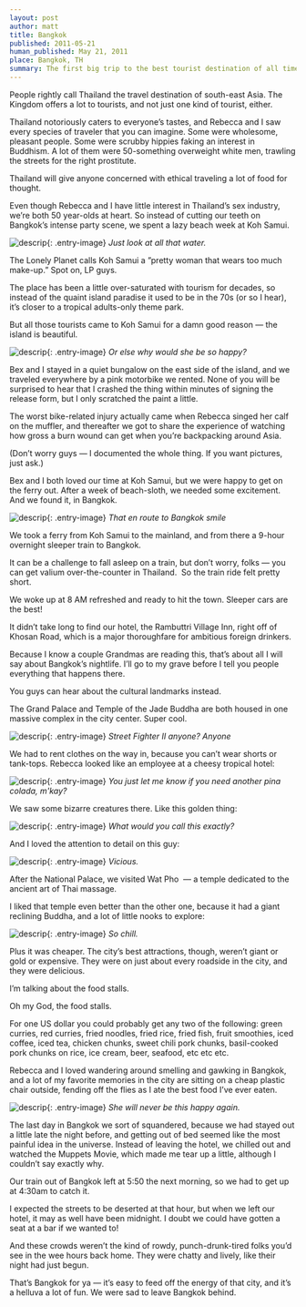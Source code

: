 ```yaml
---
layout: post
author: matt
title: Bangkok
published: 2011-05-21
human_published: May 21, 2011
place: Bangkok, TH
summary: The first big trip to the best tourist destination of all time
---
```


People rightly call Thailand the travel destination of south-east Asia. The Kingdom offers a lot to tourists, and not just one kind of tourist, either.

Thailand notoriously caters to everyone’s tastes, and Rebecca and I saw every species of traveler that you can imagine. Some were wholesome, pleasant people. Some were scrubby hippies faking an interest in Buddhism. A lot of them were 50-something overweight white men, trawling the streets for the right prostitute.

Thailand will give anyone concerned with ethical traveling a lot of food for thought.

Even though Rebecca and I have little interest in Thailand’s sex industry, we’re both 50 year-olds at heart. So instead of cutting our teeth on Bangkok’s intense party scene, we spent a lazy beach week at Koh Samui.

![descrip](/images/travel-pics/Bangkok-Koh-Samui/ThailandOne-pic1.jpg){: .entry-image}
_Just look at all that water._

The Lonely Planet calls Koh Samui a ”pretty woman that wears too much make-up.” Spot on, LP guys.

The place has been a little over-saturated with tourism for decades, so instead of the quaint island paradise it used to be in the 70s (or so I hear), it’s closer to a tropical adults-only theme park.

But all those tourists came to Koh Samui for a damn good reason — the island is beautiful.

![descrip](/images/travel-pics/Bangkok-Koh-Samui/ThailandOne-pic2.jpg){: .entry-image}
_Or else why would she be so happy?_

Bex and I stayed in a quiet bungalow on the east side of the island, and we traveled everywhere by a pink motorbike we rented.
None of you will be surprised to hear that I crashed the thing within minutes of signing the release form, but I only scratched the paint a little.

The worst bike-related injury actually came when Rebecca singed her calf on the muffler, and thereafter we got to share the experience of watching how gross a burn wound can get when you’re backpacking around Asia.

(Don’t worry guys — I documented the whole thing. If you want pictures, just ask.)

Bex and I both loved our time at Koh Samui, but we were happy to get on the ferry out. After a week of beach-sloth, we needed some excitement. And we found it, in Bangkok.

![descrip](/images/travel-pics/Bangkok-Koh-Samui/ThailandOne-pic3.jpg){: .entry-image}
_That en route to Bangkok smile_

We took a ferry from Koh Samui to the mainland, and from there a 9-hour overnight sleeper train to Bangkok.

It can be a challenge to fall asleep on a train, but don’t worry, folks — you can get valium over-the-counter in Thailand.  So the train ride felt pretty short.

We woke up at 8 AM refreshed and ready to hit the town. Sleeper cars are the best!

It didn’t take long to find our hotel, the Rambuttri Village Inn, right off of Khosan Road, which is a major thoroughfare for ambitious foreign drinkers.

Because I know a couple Grandmas are reading this, that’s about all I will say about Bangkok’s nightlife. I’ll go to my grave before I tell you people everything that happens there.

You guys can hear about the cultural landmarks instead.

The Grand Palace and Temple of the Jade Buddha are both housed in one massive complex in the city center. Super cool.

![descrip](/images/travel-pics/Bangkok-Koh-Samui/ThailandOne-pic4.jpg){: .entry-image}
_Street Fighter II anyone? Anyone_

We had to rent clothes on the way in, because you can’t wear shorts or tank-tops. Rebecca looked like an employee at a cheesy tropical hotel:

![descrip](/images/travel-pics/Bangkok-Koh-Samui/ThailandOne-pic5.jpg){: .entry-image}
_You just let me know if you need another pina colada, m'kay?_

We saw some bizarre creatures there. Like this golden thing:

![descrip](/images/travel-pics/Bangkok-Koh-Samui/ThailandOne-pic6.jpg){: .entry-image}
_What would you call this exactly?_

And I loved the attention to detail on this guy:

![descrip](/images/travel-pics/Bangkok-Koh-Samui/ThailandOne-pic7.jpg){: .entry-image}
_Vicious._

After the National Palace, we visited Wat Pho  — a temple dedicated to the ancient art of Thai massage.

I liked that temple even better than the other one, because it had a giant reclining Buddha, and a lot of little nooks to explore:

![descrip](/images/travel-pics/Bangkok-Koh-Samui/ThailandOne-pic8.jpg){: .entry-image}
_So chill._

Plus it was cheaper.
The city’s best attractions, though, weren’t giant or gold or expensive. They were on just about every roadside in the city, and they were delicious.

I’m talking about the food stalls.

Oh my God, the food stalls.

For one US dollar you could probably get any two of the following: green curries, red curries, fried noodles, fried rice, fried fish, fruit smoothies, iced coffee, iced tea, chicken chunks, sweet chili pork chunks, basil-cooked pork chunks on rice, ice cream, beer, seafood, etc etc etc.

Rebecca and I loved wandering around smelling and gawking in Bangkok, and a lot of my favorite memories in the city are sitting on a cheap plastic chair outside, fending off the flies as I ate the best food I’ve ever eaten.

![descrip](/images/travel-pics/Bangkok-Koh-Samui/ThailandOne-pic9.jpg){: .entry-image}
_She will never be this happy again._

The last day in Bangkok we sort of squandered, because we had stayed out a little late the night before, and getting out of bed seemed like the most painful idea in the universe.
Instead of leaving the hotel, we chilled out and watched the Muppets Movie, which made me tear up a little, although I couldn’t say exactly why.

Our train out of Bangkok left at 5:50 the next morning, so we had to get up at 4:30am to catch it.

I expected the streets to be deserted at that hour, but when we left our hotel, it may as well have been midnight. I doubt we could have gotten a seat at a bar if we wanted to!

And these crowds weren’t the kind of rowdy, punch-drunk-tired folks you’d see in the wee hours back home. They were chatty and lively, like their night had just begun.

That’s Bangkok for ya — it’s easy to feed off the energy of that city, and it’s a helluva a lot of fun. We were sad to leave Bangkok behind.
